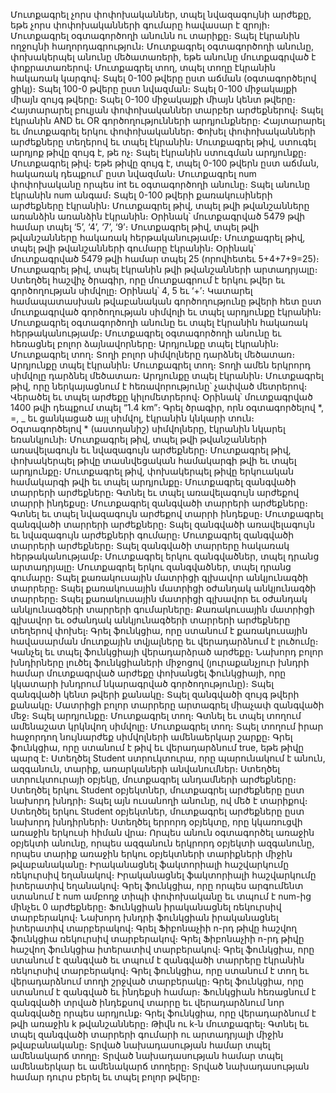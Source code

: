 Մուտքագրել չորս փոփոխականներ, տպել նվազագույնի արժեքը, եթե չորս փոփոխականների գումարը հավասար է զրոյի։
Մուտքագրել օգտագործողի անունն ու տարիքը։ Տպել էկրանին ողջույնի հաղորդագրություն։
Մուտքագրել օգտագործողի անունը, փոխակերպել անունը մեծատառերի, եթե անունը մուտքագրված է փոքրատառերով։
Մուտքագրել տող, տպել տողը էկրանին հակառակ կարգով։
Տպել 0-100 թվերը ըստ աճման (օգտագործելով ցիկլ)։
Տպել 100-0 թվերը ըստ նվազման։
Տպել 0-100 միջակայքի միայն զույգ թվերը։
Տպել 0-100 միջակայքի միայն կենտ թվերը։
Հայտարարել բուլյան փոփոխականներ տարբեր արժեքներով։ Տպել էկրանին AND եւ OR գործողությունների արդյունքները։
Հայտարարել եւ մուտքագրել երկու փոփոխականներ։ Փոխել փոփոխականների արժեքները տեղերով եւ տպել էկրանին։
Մուտքագրել թիվ, ստուգել արդյոք թիվը զույգ է, թե ոչ։ Տպել էկրանին ստուգման արդյունքը։
Մուտքագրել թիվ։ Եթե թիվը զույգ է, տպել 0-100 թվերն ըստ աճման, հակառակ դեպքում՝ ըստ նվազման։
Մուտքագրել num փոփոխականը որպես int եւ օգտագործողի անունը։ Տպել անունը էկրանին num անգամ։
Տպել 0-100 թվերի քառակուսիների արժեքները էկրանին։
Մուտքագրել թիվ, տպել թվի թվանշանները առանձին առանձին էկրանին։ Օրինակ՝ մուտքագրված 5479 թվի համար տպել ‘5’, ‘4’, ‘7’, ‘9’։
Մուտքագրել թիվ, տպել թվի թվանշանները հակառակ հերթականությամբ։
Մուտքագրել թիվ, տպել թվի թվանշանների գումարը էկրանին։ Օրինակ՝ մուտքագրված 5479 թվի համար տպել 25 (որովհետեւ 5+4+7+9=25)։
Մուտքագրել թիվ, տպել էկրանին թվի թվանշանների արտադրյալը։
Ստեղծել հաշվիչ ծրագիր, որը մուտքագրում է երկու թվեր եւ գործողության սիմվոլը։ Օրինակ՝ 4, 5 եւ ‘+’։ Կատարել համապատասխան թվաբանական գործողությունը թվերի հետ ըստ մուտքագրված գործողության սիմվոլի եւ տպել արդյունքը էկրանին։
Մուտքագրել օգտագործողի անունը եւ տպել էկրանին հակառակ հերթականությամբ։
Մուտքագրել օգտագործողի անունը եւ հեռացնել բոլոր ձայնավորները։ Արդյունքը տպել էկրանին։
Մուտքագրել տող։ Տողի բոլոր սիմվոլները դարձնել մեծատառ։ Արդյունքը տպել էկրանին։
Մուտքագրել տող։ Տողի ամեն երկրորդ սիմվոլը դարձնել մեծատառ։ Արդյունքը տպել էկրանին։
Մուտքագրել թիվ, որը ներկայացնում է հեռավորությունը՝ չափված մետրերով։ Վերածել եւ տպել արժեքը կիլոմետրերով։ Օրինակ՝ մուտքագրված 1400 թվի դեպքում տպել “1.4 km”։
Գրել ծրագիր, որն օգտագործելով *, =, _ եւ ցանկացած այլ սիմվոլ, էկրանին կնկարի տուն։
Օգտագործելով * (աստղանիշ) սիմվոլները, էկրանին նկարել եռանկյունի։
Մուտքագրել թիվ, տպել թվի թվանշանների առավելագույն եւ նվազագույն արժեքները։
Մուտքագրել թիվ, փոխակերպել թիվը տասնվեցական համակարգի թվի եւ տպել արդյունքը։
Մուտքագրել թիվ, փոխակերպել թիվը երկուական համակարգի թվի եւ տպել արդյունքը։
Մուտքագրել զանգվածի տարրերի արժեքները։ Գտնել եւ տպել առավելագույն արժեքով տարրի ինդեքսը։
Մուտքագրել զանգվածի տարրերի արժեքները։ Գտնել եւ տպել նվազագույն արժեքով տարրի ինդեքսը։
Մուտքագրել զանգվածի տարրերի արժեքները։ Տպել զանգվածի առավելագույն եւ նվազագույն արժեքների գումարը։
Մուտքագրել զանգվածի տարրերի արժեքները։ Տպել զանգվածի տարրերը հակառակ հերթականությամբ։
Մուտքագրել երկու զանգվածներ, տպել դրանց արտադրյալը։
Մուտքագրել երկու զանգվածներ, տպել դրանց գումարը։
Տպել քառակուսային մատրիցի գլխավոր անկյունագծի տարրերը։
Տպել քառակուսային մատրիցի օժանդակ անկյունագծի տարրերը։
Տպել քառակուսային մատրիցի գլխավոր եւ օժանդակ անկյունագծերի տարրերի գումարները։
Քառակուսային մատրիցի գլխավոր եւ օժանդակ անկյունագծերի տարրերի արժեքները տեղերով փոխել։
Գրել ֆունկցիա, որը ստանում է քառակուսային հավասարման մուտքային տվյալները եւ վերադարձնում է լուծումը։ Կանչել եւ տպել ֆունկցիայի վերադարձրած արժեքը։
Նախորդ բոլոր խնդիրները լուծել ֆունկցիաների միջոցով (յուրաքանչյուր խնդրի համար մուտքագրված արժեքը փոխանցել ֆունկցիայի, որը կկատարի խնդրում նկարագրված գործողությունը)։
Տպել զանգվածի կենտ թվերի քանակը։
Տպել զանգվածի զույգ թվերի քանակը։
Մատրիցի բոլոր տարրերը արտագրել միաչափ զանգվածի մեջ։ Տպել արդյունքը։
Մուտքագրել տող։ Գտնել եւ տպել տողում ամենաշատ կրկնվող սիմվոլը։
Մուտքագրել տող։ Տպել տողում իրար հաջորդող նույնարժեք սիմվոլների ամենաերկար շարքը։
Գրել ֆունկցիա, որը ստանում է թիվ եւ վերադարձնում true, եթե թիվը պարզ է։
Ստեղծել Student ստրուկտուրա, որը պարունակում է անուն, ազգանուն, տարիք, առարկաների անվանումներ։ Ստեղծել ստրուկտուրայի օբյեկը, մուտքագրել անդամների արժեքները։
Ստեղծել երկու Student օբյեկտներ, մուտքագրել արժեքները ըստ նախորդ խնդրի։ Տպել այն ուսանողի անունը, ով մեծ է տարիքով։
Ստեղծել երկու Student օբյեկտներ, մուտքագրել արժեքները ըստ նախորդ խնդիրների։ Ստեղծել երրորդ օբյեկտը, որը կկառուցվի առաջին երկուսի հիման վրա։ Որպես անուն օգտագործել առաջին օբյեկտի անունը, որպես ազգանուն երկրորդ օբյեկտի ազգանունը, որպես տարիք առաջին երկու օբյեկտների տարիքների միջին թվաբանականը։
Իրականացնել ֆակտորիալի հաշվարկումը ռեկուրսիվ եղանակով։
Իրականացնել ֆակտորիալի հաշվարկումը իտերատիվ եղանակով։
Գրել ֆունկցիա, որը որպես արգումենտ ստանում է num ամբողջ տիպի փոփոխականը եւ տպում է num-ից մինչեւ 0 արժեքները։ Ֆունկցիան իրականացնել ռեկուրսիվ տարբերակով։
Նախորդ խնդրի ֆունկցիան իրականացնել իտերատիվ տարբերակով։
Գրել Ֆիբոնաչիի n-րդ թիվը հաշվող ֆունկցիա ռեկուրսիվ տարբերակով։
Գրել Ֆիբոնաչիի n-րդ թիվը հաշվող ֆունկցիա իտերատիվ տարբերակով։
Գրել ֆունկցիա, որը ստանում է զանգված եւ տպում է զանգվածի տարրերը էկրանին ռեկուրսիվ տարբերակով։
Գրել ֆունկցիա, որը ստանում է տող եւ վերադարձնում տողի շրջված տարբերակը։
Գրել ֆունկցիա, որը ստանում է զանգված եւ ինդեքսի համար։ Ֆունկցիան հեռացնում է զանգվածի տրված ինդեքսով տարրը եւ վերադարձնում նոր զանգվածը որպես արդյունք։
Գրել ֆունկցիա, որը վերադարձնում է թվի առաջին k թվանշանները։ Թիվն ու k-ն մուտքագրել։
Գտնել եւ տպել զանգվածի տարրերի գումարի ու արտադրյալի միջին թվաբանականը։
Տրված նախադասության համար տպել ամենակարճ տողը։
Տրված նախադասության համար տպել ամենաերկար եւ ամենակարճ տողերը։
Տրված նախադասության համար դուրս բերել եւ տպել բոլոր թվերը։